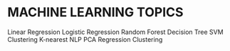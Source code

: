 # MACHINE LEARNING TOPICS

 Linear Regression
 Logistic Regression
 Random Forest
 Decision Tree
 SVM
 Clustering
 K-nearest
 NLP
 PCA
 Regression
 Clustering
